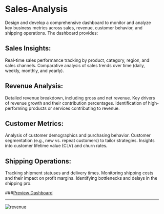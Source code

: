 # Sales-Analysis

Design and develop a comprehensive dashboard to monitor and analyze key business metrics across sales, revenue, customer behavior, and shipping operations. The dashboard provides: 
## Sales Insights: 

Real-time sales performance tracking by product, category, region, and sales channels. Comparative analysis of sales trends over time (daily, weekly, monthly, and yearly). 
## Revenue Analysis: 

Detailed revenue breakdown, including gross and net revenue. Key drivers of revenue growth and their contribution percentages. Identification of high-performing products or services contributing to revenue. 
## Customer Metrics: 

Analysis of customer demographics and purchasing behavior. Customer segmentation (e.g., new vs. repeat customers) to tailor strategies. Insights into customer lifetime value (CLV) and churn rates. 
## Shipping Operations: 

Tracking shipment statuses and delivery times. Monitoring shipping costs and their impact on profit margins. Identifying bottlenecks and delays in the shipping pro.


###[Preview Dashboard](https://app.powerbi.com/view?r=eyJrIjoiMWQwZTZjZTMtZjNlMy00MDhjLWE5MGYtOTI5N2IxMTg2NGFhIiwidCI6IjYzMTljNGQ4LWRlMmMtNGEzNy05NzA4LWQ0MjAwYzA3NDQ5OCJ9)

-----------------------------------------------------------------------------------------
![revenue](https://github.com/user-attachments/assets/930dbbbb-09bc-45c7-8545-0731336020ab)
